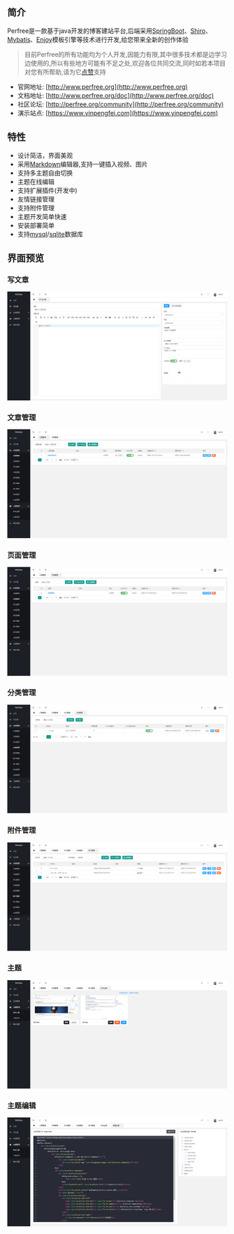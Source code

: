 ## 简介
Perfree是一款基于java开发的博客建站平台,后端采用[SpringBoot](https://spring.io/projects/spring-boot)、[Shiro](https://shiro.apache.org)、[Mybatis](https://mybatis.org/)、[Enjoy](https://jfinal.com/doc/6-1)模板引擎等技术进行开发,给您带来全新的创作体验
> 目前Perfree的所有功能均为个人开发,因能力有限,其中很多技术都是边学习边使用的,所以有些地方可能有不足之处,欢迎各位共同交流,同时如若本项目对您有所帮助,请为它[点赞](https://github.com/perfree/PerfreeProject)支持 

* 官网地址: [http://www.perfree.org](http://www.perfree.org)
* 文档地址: [http://www.perfree.org/doc](http://www.perfree.org/doc)
* 社区论坛: [http://perfree.org/community](http://perfree.org/community)
* 演示站点: [https://www.yinpengfei.com](https://www.yinpengfei.com)

## 特性
* 设计简洁，界面美观
* 采用[Markdown](https://www.markdownguide.org/)编辑器,支持一键插入视频、图片
* 支持多主题自由切换
* 主题在线编辑
* 支持扩展插件(开发中)
* 友情链接管理
* 支持附件管理
* 主题开发简单快速
* 安装部署简单
* 支持[mysql](https://www.mysql.com)/[sqlite](https://www.sqlite.org)数据库

## 界面预览
### 写文章
![写文章](./screenshot/0.jpg)

### 文章管理
![文章管理](./screenshot/1.jpg)

### 页面管理
![页面管理](./screenshot/2.jpg)

### 分类管理
![分类管理](./screenshot/3.jpg)

### 附件管理
![附件管理](./screenshot/4.jpg)

### 主题
![主题](./screenshot/5.jpg)

### 主题编辑
![主题编辑](./screenshot/6.jpg)
